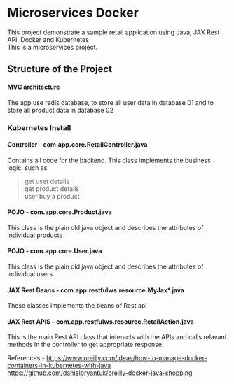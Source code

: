 # Microservices Docker
This project demonstrate a sample retail application using Java, JAX Rest API, Docker and Kubernetes <br>
This is a microservices project.

## Structure of the Project
#### MVC architecture
The app use redis database, to store all user data in database 01 and to store all product data in database 02

### Kubernetes Install

#### Controller - com.app.core.RetailController.java
Contains all code for the backend. This class implements the business logic, such as <br> 
> get user details <br>
> get product details <br>
> user buy a product <br>

#### POJO - com.app.core.Product.java
This class is the plain old java object and describes the attributes of individual products

#### POJO - com.app.core.User.java
This class is the plain old java object and describes the attributes of individual users

#### JAX Rest Beans - com.app.restfulws.resource.MyJax*.java
These classes implements the beans of Rest api

#### JAX Rest APIS - com.app.restfulws.resource.RetailAction.java
This is the main Rest API class that interacts with the APIs and calls relavant methods in the controller to get appropriate response.


References:-
https://www.oreilly.com/ideas/how-to-manage-docker-containers-in-kubernetes-with-java
https://github.com/danielbryantuk/oreilly-docker-java-shopping

